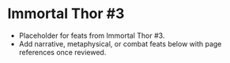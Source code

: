 # Immortal Thor #3

- Placeholder for feats from Immortal Thor #3.
- Add narrative, metaphysical, or combat feats below with page references once reviewed.